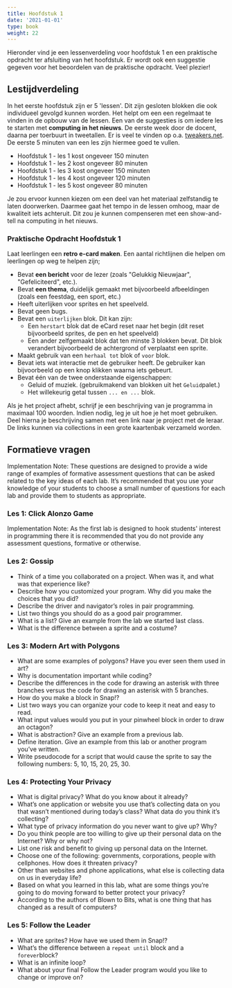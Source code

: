 ```yaml
---
title: Hoofdstuk 1
date: '2021-01-01'
type: book
weight: 22
---
```


Hieronder vind je een lessenverdeling voor hoofdstuk 1 en een praktische opdracht ter afsluiting van het hoofdstuk. Er wordt ook een suggestie gegeven voor het beoordelen van de praktische opdracht. Veel plezier!
<!--more-->

## Lestijdverdeling
In het eerste hoofdstuk zijn er 5 'lessen'. Dit zijn gesloten blokken die ook individueel gevolgd kunnen worden. Het helpt om een een regelmaat te vinden in de opbouw van de lessen. Een van de suggesties is om iedere les te starten met **computing in het nieuws**. De eerste week door de docent, daarna per toerbuurt in tweetallen. Er is veel te vinden op o.a. [tweakers.net](www.tweakers.net). De eerste 5 minuten van een les zijn hiermee goed te vullen.

- Hoofdstuk 1 - les 1 kost ongeveer 150 minuten
- Hoofdstuk 1 - les 2 kost ongeveer  80 minuten
- Hoofdstuk 1 - les 3 kost ongeveer 150 minuten
- Hoofdstuk 1 - les 4 kost ongeveer 120 minuten
- Hoofdstuk 1 - les 5 kost ongeveer  80 minuten

Je zou ervoor kunnen kiezen om een deel van het materiaal zelfstandig te laten doorwerken. Daarmee gaat het tempo in de lessen omhoog, maar de kwaliteit iets achteruit. Dit zou je kunnen compenseren met een show-and-tell na computing in het nieuws.

### Praktische Opdracht Hoofdstuk 1

Laat leerlingen een **retro e-card maken**. Een aantal richtlijnen die helpen om leerlingen op weg te helpen zijn;
- Bevat **een bericht** voor de lezer (zoals "Gelukkig Nieuwjaar", "Gefeliciteerd", etc.).
- Bevat **een thema**, duidelijk gemaakt met bijvoorbeeld afbeeldingen (zoals een feestdag, een sport, etc.)
- Heeft uiterlijken voor sprites en het speelveld.
- Bevat geen bugs.
- Bevat een `uiterlijken` blok. Dit kan zijn:
  - Een `herstart` blok dat de eCard reset naar het begin (dit reset bijvoorbeeld sprites, de pen en het speelveld)
  - Een ander zelfgemaakt blok dat ten minste 3 blokken bevat. Dit blok verandert bijvoorbeeld de achtergrond of verplaatst een sprite.
- Maakt gebruik van een `herhaal tot` blok of `voor` blok.
- Bevat iets wat interactie met de gebruiker heeft. De gebruiker kan bijvoorbeeld op een knop klikken waarna iets gebeurt.
- Bevat één van de twee onderstaande eigenschappen:
  - Geluid of muziek. (gebruikmakend van blokken uit het `Geluid`palet.)
  - Het willekeurig getal tussen `... en ...` blok.

Als je het project afhebt, schrijf je een beschrijving van je programma in maximaal 100 woorden. Indien nodig, leg je uit hoe je het moet gebruiken. Deel hierna je beschrijving samen met een link naar je project met de leraar. De links kunnen via collections in een grote kaartenbak verzameld worden.

## Formatieve vragen
Implementation Note: These questions are designed to provide a wide range of examples of formative assessment questions that can be asked related to the key ideas of each lab. It’s recommended that you use your knowledge of your students to choose a small number of questions for each lab and provide them to students as appropriate.

### Les 1: Click Alonzo Game
Implementation Note: As the first lab is designed to hook students' interest in programming there it is recommended that you do not provide any assessment questions, formative or otherwise.

### Les 2: Gossip
- Think of a time you collaborated on a project. When was it, and what was that experience like?
- Describe how you customized your program. Why did you make the choices that you did?
- Describe the driver and navigator’s roles in pair programming.
- List two things you should do as a good pair programmer.
- What is a list? Give an example from the lab we started last class.
- What is the difference between a sprite and a costume?

### Les 3: Modern Art with Polygons
- What are some examples of polygons? Have you ever seen them used in art?
- Why is documentation important while coding?
- Describe the differences in the code for drawing an asterisk with three branches versus the code for drawing an asterisk with 5 branches.
- How do you make a block in Snap!?
- List two ways you can organize your code to keep it neat and easy to read.
- What input values would you put in your pinwheel block in order to draw an octagon?
- What is abstraction? Give an example from a previous lab.
- Define iteration. Give an example from this lab or another program you’ve written.
- Write pseudocode for a script that would cause the sprite to say the following numbers: 5, 10, 15, 20, 25, 30.

### Les 4: Protecting Your Privacy
- What is digital privacy? What do you know about it already?
- What’s one application or website you use that’s collecting data on you that wasn’t mentioned during today’s class? What data do you think it’s collecting?
- What type of privacy information do you never want to give up? Why?
- Do you think people are too willing to give up their personal data on the Internet? Why or why not?
- List one risk and benefit to giving up personal data on the Internet.
- Choose one of the following: governments, corporations, people with cellphones. How does it threaten privacy?
- Other than websites and phone applications, what else is collecting data on us in everyday life?
- Based on what you learned in this lab, what are some things you’re going to do moving forward to better protect your privacy?
- According to the authors of Blown to Bits, what is one thing that has changed as a result of computers?

### Les 5: Follow the Leader
- What are sprites? How have we used them in Snap!?
- What’s the difference between a `repeat until` block and a `forever`block?
- What is an infinite loop?
- What about your final Follow the Leader program would you like to change or improve on?
